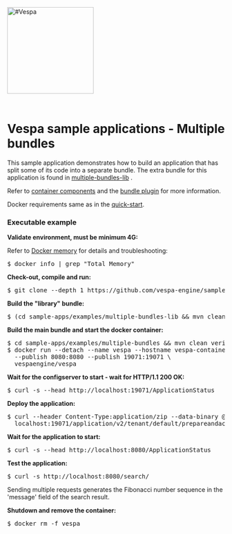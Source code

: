 
<!-- Copyright Vespa.ai. Licensed under the terms of the Apache 2.0 license. See LICENSE in the project root. -->

<picture>
  <source media="(prefers-color-scheme: dark)" srcset="https://assets.vespa.ai/logos/Vespa-logo-green-RGB.svg">
  <source media="(prefers-color-scheme: light)" srcset="https://assets.vespa.ai/logos/Vespa-logo-dark-RGB.svg">
  <img alt="#Vespa" width="200" src="https://assets.vespa.ai/logos/Vespa-logo-dark-RGB.svg" style="margin-bottom: 25px;">
</picture>

# Vespa sample applications - Multiple bundles

This sample application demonstrates how to build an application that has split
some of its code into a separate bundle.
The extra bundle for this application is found in [multiple-bundles-lib](../multiple-bundles-lib) .

Refer to [container components](https://docs.vespa.ai/en/jdisc/container-components.html)
and the [bundle plugin](https://docs.vespa.ai/en/bundle-plugin.html) for more information.

Docker requirements same as in the [quick-start](https://docs.vespa.ai/en/vespa-quick-start.html).


### Executable example

**Validate environment, must be minimum 4G:**

Refer to [Docker memory](https://docs.vespa.ai/en/operations-selfhosted/docker-containers.html#memory)
for details and troubleshooting:
<pre>
$ docker info | grep "Total Memory"
</pre>

**Check-out, compile and run:**
<pre data-test="exec">
$ git clone --depth 1 https://github.com/vespa-engine/sample-apps.git
</pre>

**Build the "library" bundle:**
<pre data-test="exec">
$ (cd sample-apps/examples/multiple-bundles-lib &amp;&amp; mvn clean install)
</pre>

**Build the main bundle and start the docker container:**
<pre data-test="exec">
$ cd sample-apps/examples/multiple-bundles &amp;&amp; mvn clean verify
$ docker run --detach --name vespa --hostname vespa-container \
  --publish 8080:8080 --publish 19071:19071 \
  vespaengine/vespa
</pre>

**Wait for the configserver to start - wait for HTTP/1.1 200 OK:**
<pre data-test="exec" data-test-wait-for="200 OK">
$ curl -s --head http://localhost:19071/ApplicationStatus
</pre>

**Deploy the application:**
<pre data-test="exec" data-test-assert-contains="prepared and activated.">
$ curl --header Content-Type:application/zip --data-binary @target/application.zip \
  localhost:19071/application/v2/tenant/default/prepareandactivate
</pre>

**Wait for the application to start:**
<pre data-test="exec" data-test-wait-for="200 OK">
$ curl -s --head http://localhost:8080/ApplicationStatus
</pre>

**Test the application:**
<pre data-test="exec" data-test-assert-contains="fib(">
$ curl -s http://localhost:8080/search/
</pre>
Sending multiple requests generates the Fibonacci number sequence in the 'message' field
of the search result.

**Shutdown and remove the container:**
<pre data-test="after">
$ docker rm -f vespa
</pre>
